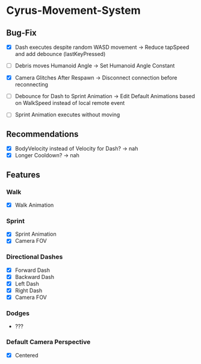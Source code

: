 # Cyrus-Movement-System
## Bug-Fix
- [X] Dash executes despite random WASD movement -> Reduce tapSpeed and add debounce (lastKeyPressed)
- [ ] Debris moves Humanoid Angle -> Set Humanoid Angle Constant
- [X] Camera Glitches After Respawn -> Disconnect connection before reconnecting
- [ ] Debounce for Dash to Sprint Animation -> Edit Default Animations based on WalkSpeed instead of local remote event
- [ ] Sprint Animation executes without moving


## Recommendations
- [X] BodyVelocity instead of Velocity for Dash? -> nah
- [X] Longer Cooldown? -> nah

## Features
### Walk
- [X] Walk Animation

### Sprint
- [X] Sprint Animation
- [X] Camera FOV

### Directional Dashes
- [X] Forward Dash
- [X] Backward Dash
- [X] Left Dash
- [X] Right Dash
- [X] Camera FOV

### Dodges
- ???

### Default Camera Perspective
- [X] Centered
